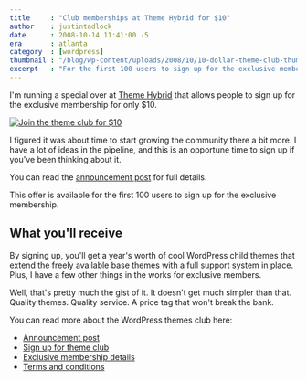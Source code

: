 ```yaml
---
title     : "Club memberships at Theme Hybrid for $10"
author    : justintadlock
date      : 2008-10-14 11:41:00 -5
era       : atlanta
category  : [wordpress]
thumbnail : "/blog/wp-content/uploads/2008/10/10-dollar-theme-club-thumb.png"
excerpt   : "For the first 100 users to sign up for the exclusive membership at Theme Hybrid, I'm knocking off $15, which puts the price tag at a cheap $10 a year.  That's practically giving away memberships."
---
```


I'm running a special over at <a href="http://themehybrid.com" title="Theme Hybrid: A WordPress themes club that doesn't break the bank">Theme Hybrid</a> that allows people to sign up for the exclusive membership for only $10.

<a href="http://themehybrid.com/theme-club" title="Theme Hybrid themes club memberships at $10"><img src="http://justintadlock.com/blog/wp-content/uploads/2008/10/10-dollar-theme-club.png" alt="Join the theme club for $10" title="10 Dollar WordPress Themes Club" class="center aligncenter size-full wp-image-1075" /></a>

I figured it was about time to start growing the community there a bit more.  I have a lot of ideas in the pipeline, and this is an opportune time to sign up if you've been thinking about it.

You can read the <a href="http://themehybrid.com/archives/2008/10/15-theme-club-discount" title="$15 discount on theme club memberships">announcement post</a> for full details.

This offer is available for the first 100 users to sign up for the exclusive membership.

<h2>What you'll receive</h2>

By signing up, you'll get a year's worth of cool WordPress child themes that extend the freely available base themes with a full support system in place.  Plus, I have a few other things in the works for exclusive members.

Well, that's pretty much the gist of it.  It doesn't get much simpler than that.  Quality themes.  Quality service.  A price tag that won't break the bank.

You can read more about the WordPress themes club here:

<ul>
<li><a href="http://themehybrid.com/archives/2008/10/15-theme-club-discount" title="$10 memberships at Theme Hybrid">Announcement post</a></li>
<li><a href="http://themehybrid.com/theme-club" title="Theme Hybrid WP themes club">Sign up for theme club</a></li>
<li><a href="http://themehybrid.com/theme-club/exclusive-membership" title="Exclusive membership explanation">Exclusive membership details</a></li>
<li><a href="http://themehybrid.com/theme-club/terms-and-conditions" title="Terms of service">Terms and conditions</a></li>
</ul>
